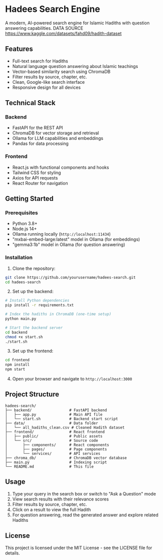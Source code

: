 # Hadees Search Engine

A modern, AI-powered search engine for Islamic Hadiths with question answering capabilities.
DATA SOURCE https://www.kaggle.com/datasets/fahd09/hadith-dataset
## Features

- Full-text search for Hadiths
- Natural language question answering about Islamic teachings
- Vector-based similarity search using ChromaDB
- Filter results by source, chapter, etc.
- Clean, Google-like search interface
- Responsive design for all devices

## Technical Stack

### Backend
- FastAPI for the REST API
- ChromaDB for vector storage and retrieval
- Ollama for LLM capabilities and embeddings
- Pandas for data processing

### Frontend
- React.js with functional components and hooks
- Tailwind CSS for styling
- Axios for API requests
- React Router for navigation

## Getting Started

### Prerequisites
- Python 3.8+
- Node.js 14+
- Ollama running locally (`http://localhost:11434`)
- "mxbai-embed-large:latest" model in Ollama (for embeddings)
- "gemma3:1b" model in Ollama (for question answering)

### Installation

1. Clone the repository:
```bash
git clone https://github.com/yourusername/hadees-search.git
cd hadees-search
```

2. Set up the backend:
```bash
# Install Python dependencies
pip install -r requirements.txt

# Index the hadiths in ChromaDB (one-time setup)
python main.py

# Start the backend server
cd backend
chmod +x start.sh
./start.sh
```

3. Set up the frontend:
```bash
cd frontend
npm install
npm start
```

4. Open your browser and navigate to `http://localhost:3000`

## Project Structure

```
hadees-search/
├── backend/                 # FastAPI backend
│   ├── app.py               # Main API file
│   └── start.sh             # Backend start script
├── data/                    # Data folder
│   └── all_hadiths_clean.csv # Cleaned Hadith dataset
├── frontend/                # React frontend
│   ├── public/              # Public assets
│   └── src/                 # Source code
│       ├── components/      # React components
│       ├── pages/           # Page components
│       └── services/        # API services
├── chroma_db/               # ChromaDB vector database
├── main.py                  # Indexing script
└── README.md                # This file
```

## Usage

1. Type your query in the search box or switch to "Ask a Question" mode
2. View search results with their relevance scores
3. Filter results by source, chapter, etc.
4. Click on a result to view the full Hadith
5. For question answering, read the generated answer and explore related Hadiths

## License

This project is licensed under the MIT License - see the LICENSE file for details.